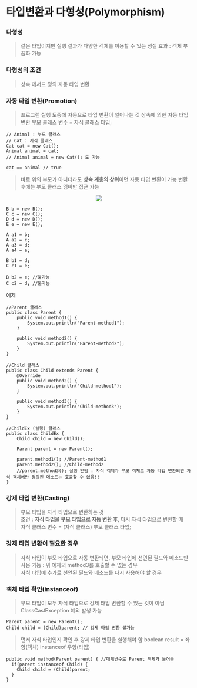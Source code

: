 # 타입변환과 다형성(Polymorphism)
### 다형성
> 같은 타입이지만 실행 결과가 다양한 객체를 이용할 수 있는 성질
> 효과 : 객체 부품화 가능

### 다형성의 조건 
> 상속
> 메서드 정의
> 자동 타입 변환

### 자동 타입 변환(Promotion)
> 프로그램 실행 도중에 자동으로 타입 변환이 일어나는 것
> 상속에 의한 자동 타입 변환
> 부모 클래스 변수 = 자식 클래스 타입;
```
// Animal : 부모 클래스
// Cat : 자식 클래스
Cat cat = new Cat();
Animal animal = cat;
// Animal animal = new Cat(); 도 가능

cat == animal // true
```
> 바로 위의 부모가 아니더라도 **상속 계층의 상위**이면 자동 타입 변환이 가능
> 변환 후에는 부모 클래스 멤버만 접근 가능
<p align="center"><img src="https://github.com/user-attachments/assets/d57306ab-e04f-47d4-af94-26b6b34207d1"></p>  

```
B b = new B();
C c = new C();
D d = new D();
E e = new E();
```
```
A a1 = b;
A a2 = c;
A a3 = d;
A a4 = e;

B b1 = d;
C c1 = e;

B b2 = e; //불가능
C c2 = d; //불가능
```
예제
```
//Parent 클래스
public class Parent {
    public void method1() {
        System.out.println("Parent-method1");
    }
    
    public void method2() {
        System.out.println("Parent-method2");
    }
}
```
```
//Child 클래스
public class Child extends Parent {
    @Override
    public void method2() {
        System.out.println("Child-method1");
    }
    
    public void method3() {
        System.out.println("Child-method3");
    }
}
```
```
//ChildEx (실행) 클래스
public class ChildEx {
    Child child = new Child();
    
    Parent parent = new Parent();
    
    parent.method1(); //Parent-method1
    parent.method2(); //Child-method2
    //parent.method3(); 실행 안됨 : 자식 객체가 부모 객체로 자동 타입 변환되면 자식 객체에만 정의된 메소드는 호출할 수 없음!!
}
```

### 강제 타입 변환(Casting)
> 부모 타입을 자식 타입으로 변환하는 것  
> 조건 : **자식 타입을 부모 타입으로 자동 변환 후**, 다시 자식 타입으로 변환할 때  
> 자식 클래스 변수 = (자식 클래스) 부모 클래스 타입;

### 강제 타입 변환이 필요한 경우
> 자식 타입이 부모 타입으로 자동 변환되면, 부모 타입에 선언된 필드와 메소드만 사용 가능 : 위 예제의 method3를 호출할 수 없는 경우  
> 자식 타입에 추가로 선언된 필드와 메소드를 다시 사용해야 할 경우

### 객체 타입 확인(instanceof)
> 부모 타입이 모두 자식 타입으로 강제 타입 변환할 수 있는 것이 아님
> ClassCastException 예외 발생 가능
```
Parent parent = new Parent();
Child child = (Child)parent; // 강제 타입 변환 불가능
```
> 먼저 자식 타입인지 확인 후 강제 타입 변환을 실행해야 함
> boolean result = 좌항(객체) instanceof 우항(타입)
```
public void method(Parent parent) { //매개변수로 Parent 객체가 들어옴
  if(parent instanceof Child) {
    Child child = (Child)parent;
  }
}
```

